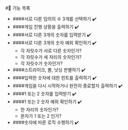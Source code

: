 #📌 기능 목록 

+ ####서로 다른 임의의 수 3개를 선택하기 ✔️
+ ####게임 진행 상황을 출력하기 ✔️
+ ####서로 다른 3개의 숫자를 입력받기 ✔️
+ ####서로 다른 3개의 숫자 예외 확인하기 ✔️
    + 각 자릿수가 서로 다른 숫자인가?
    + 각 자릿수가 세 자리의 숫자인가?
    + 각 자릿수가 숫자인가?
+ ####스트라이크, 볼, 낫싱 판별하기 ✔️
+ ####입력한 숫자에 대한 힌트를 출력하기 ✔️
+ ####게임을 다시 시작하거나 완전히 종료할지 출력하기 ✔️
+ ####1 또는 2 숫자를 입력받기 ✔️
+ ####1 또는 2 숫자 예외 확인하기 ✔️
    + 한 자리의 숫자인가?
    + 문자가 1 또는 2 인가?
+ ####숫자에 따른 로직 수행하기 ✔️
